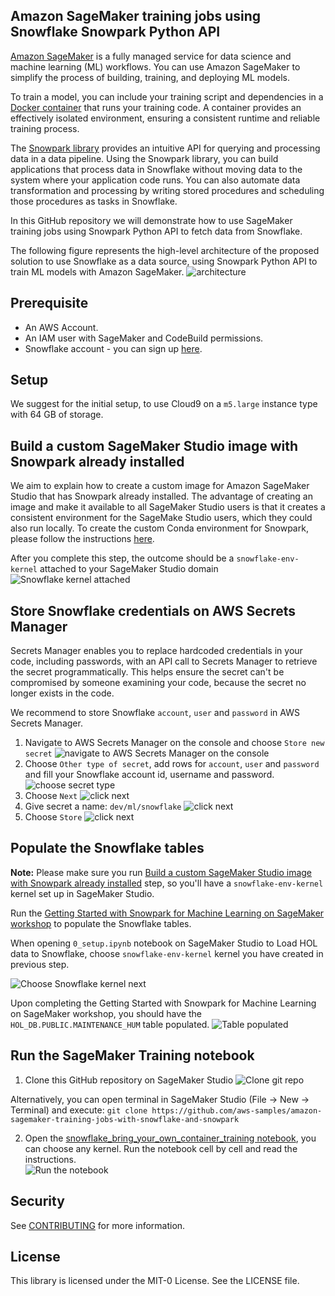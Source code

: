 ## Amazon SageMaker training jobs using Snowflake Snowpark Python API

[Amazon SageMaker](https://aws.amazon.com/sagemaker/) is a fully managed service for data science and machine learning (ML) workflows. You can use Amazon SageMaker to simplify the process of building, training, and deploying ML models.

To train a model, you can include your training script and dependencies in a [Docker container](https://www.docker.com/resources/what-container) that runs your training code. A container provides an effectively isolated environment, ensuring a consistent runtime and reliable training process.

The [Snowpark library](https://docs.snowflake.com/en/developer-guide/snowpark/index.html) provides an intuitive API for querying and processing data in a data pipeline. Using the Snowpark library, you can build applications that process data in Snowflake without moving data to the system where your application code runs. You can also automate data transformation and processing by writing stored procedures and scheduling those procedures as tasks in Snowflake.

In this GitHub repository we will demonstrate how to use SageMaker training jobs using Snowpark Python API to fetch data from Snowflake.

The following figure represents the high-level architecture of the proposed solution to use Snowflake as a data source, using Snowpark Python API to train ML models with Amazon SageMaker.
![architecture](./images/architecture.png)

## Prerequisite

- An AWS Account.
- An IAM user with SageMaker and CodeBuild permissions.
- Snowflake account - you can sign up [here](https://signup.snowflake.com/).

## Setup

We suggest for the initial setup, to use Cloud9 on a `m5.large` instance type with 64 GB of storage.

## Build a custom SageMaker Studio image with Snowpark already installed

We aim to explain how to create a custom image for Amazon SageMaker Studio that has Snowpark already installed. The advantage of creating an image and make it available to all SageMaker Studio users is that it creates a consistent environment for the SageMake Studio users, which they could also run locally.
To create the custom Conda environment for Snowpark, please follow the instructions [here](snowflake-env-kernel-image).

After you complete this step, the outcome should be a `snowflake-env-kernel` attached to your SageMaker Studio domain  
![Snowflake kernel attached](./images/snowflake_kernel_attached_to_studio_domain.png)

## Store Snowflake credentials on AWS Secrets Manager

Secrets Manager enables you to replace hardcoded credentials in your code, including passwords, with an API call to Secrets Manager to retrieve the secret programmatically. This helps ensure the secret can't be compromised by someone examining your code, because the secret no longer exists in the code. 

We recommend to store Snowflake `account`, `user` and `password` in AWS Secrets Manager. 

1. Navigate to AWS Secrets Manager on the console and choose `Store new secret`
![navigate to AWS Secrets Manager on the console](./images/1_store_a_new_secret.png)
2. Choose `Other type of secret`, add rows for `account`, `user` and `password` and fill your Snowflake account id, username and password.
![choose secret type](./images/2_choose_secret_type.png)
3. Choose `Next`
![click next](./images/3_click_next.png)
4. Give secret a name: `dev/ml/snowflake`
![click next](./images/4_give_secret_a_name.png)
5. Choose `Store`
![click next](./images/5_click_store.png)

## Populate the Snowflake tables 

**Note:** Please make sure you run [Build a custom SageMaker Studio image with Snowpark already installed](#build-a-custom-sagemaker-studio-image-with-snowpark-already-installed) step, so you'll have a `snowflake-env-kernel` kernel set up in SageMaker Studio.

Run the [Getting Started with Snowpark for Machine Learning on SageMaker workshop](https://quickstarts.snowflake.com/guide/getting_started_with_snowpark_for_machine_learning_on_sagemaker/index.html) to populate the Snowflake tables.

When opening `0_setup.ipynb` notebook on SageMaker Studio to Load HOL data to Snowflake, choose `snowflake-env-kernel` kernel you have created in previous step.  

![Choose Snowflake kernel next](./images/choose_snowflake_kernel.png)

Upon completing the Getting Started with Snowpark for Machine Learning on SageMaker workshop, you should have the `HOL_DB.PUBLIC.MAINTENANCE_HUM` table populated.
![Table populated](./images/snowflake_tables_populated.png)

## Run the SageMaker Training notebook

1. Clone this GitHub repository on SageMaker Studio
![Clone git repo](./images/clone_git_repo.png)

Alternatively, you can open terminal in SageMaker Studio (File -> New -> Terminal) and execute:
`git clone https://github.com/aws-samples/amazon-sagemaker-training-jobs-with-snowflake-and-snowpark`

2. Open the [snowflake_bring_your_own_container_training notebook](./snowflake_bring_your_own_container_training/snowflake_bring_your_own_container_training.ipynb), you can choose any kernel. Run the notebook cell by cell and read the instructions.   
![Run the notebook](./images/run_the_notebook.png)

## Security

See [CONTRIBUTING](CONTRIBUTING.md#security-issue-notifications) for more information.

## License

This library is licensed under the MIT-0 License. See the LICENSE file.

